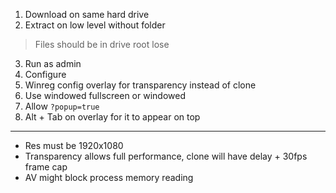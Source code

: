 1. Download on same hard drive
2. Extract on low level without folder
> Files should be in drive root lose
3. Run as admin
4. Configure
5. Winreg config overlay for transparency instead of clone
6. Use windowed fullscreen or windowed
7. Allow `?popup=true`
8. Alt + Tab on overlay for it to appear on top

---

- Res must be 1920x1080
- Transparency allows full performance, clone will have delay + 30fps frame cap
- AV might block process memory reading 
